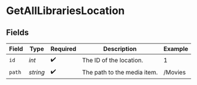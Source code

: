 # GetAllLibrariesLocation


## Fields

| Field                       | Type                        | Required                    | Description                 | Example                     |
| --------------------------- | --------------------------- | --------------------------- | --------------------------- | --------------------------- |
| `id`                        | *int*                       | :heavy_check_mark:          | The ID of the location.     | 1                           |
| `path`                      | *string*                    | :heavy_check_mark:          | The path to the media item. | /Movies                     |